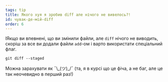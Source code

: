 ```yaml
---
tags: tip
title: Якого хуя я зробив diff але нічого не вивелось?!
id: чувак-де-мій-diff
order: 6
---
```


IЯкщо ви впевнені, що ви змінили файли, але `diff` нічого не виводить, скоріш за все ви додали файли `add`-ом і варто використати спеціальний флаг.

```git
git diff --staged
```

Можна зарахувати як &macr;\\\_(ツ)\_/&macr; (та, я в курсі що це фіча, а не баг, але це так неочевидно в перший раз!)